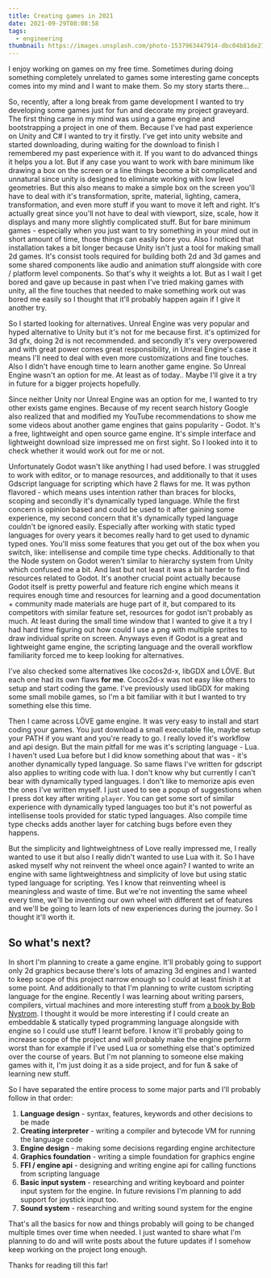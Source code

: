 ```yaml
---
title: Creating games in 2021
date: 2021-09-29T08:08:58
tags:
  - engineering
thumbnail: https://images.unsplash.com/photo-1537963447914-dbc04b81de27?crop=entropy&cs=tinysrgb&fit=max&fm=jpg&ixid=MnwxMTc3M3wwfDF8c2VhcmNofDl8fGdhbWV8ZW58MHx8fHwxNjMyODY3ODcz&ixlib=rb-1.2.1&q=80&w=2000
---
```


I enjoy working on games on my free time. Sometimes during doing something completely unrelated to games some interesting game concepts comes into my mind and I want to make them. So my story starts there...

So, recently, after a long break from game development I wanted to try developing some games just for fun and decorate my project graveyard. The first thing came in my mind was using a game engine and bootstrapping a project in one of them. Because I've had past experience on Unity and C# I wanted to try it firstly. I've get into unity website and started downloading, during waiting for the download to finish I remembered my past experience with it. If you want to do advanced things it helps you a lot. But if any case you want to work with bare minimum like drawing a box on the screen or a line things become a bit complicated and unnatural since unity is designed to eliminate working with low level geometries. But this also means to make a simple box on the screen you'll have to deal with it's transformation, sprite, material, lighting, camera, transformation, and even more stuff if you want to move it left and right. It's actually great since you'll not have to deal with viewport, size, scale, how it displays and many more slightly complicated stuff. But for bare minimum games - especially when you just want to try something in your mind out in short amount of time, those things can easily bore you. Also I noticed that installation takes a bit longer because Unity isn't just a tool for making small 2d games. It's consist tools required for building both 2d and 3d games and some shared components like audio and animation stuff alongside with core / platform level components. So that's why it weights a lot. But as I wait I get bored and gave up because in past when I've tried making games with unity, all the fine touches that needed to make something work out was bored me easily so I thought that it'll probably happen again if I give it another try.

So I started looking for alternatives. Unreal Engine was very popular and hyped alternative to Unity but it's not for me because first. it's optimized for 3d gfx, doing 2d is not recommended. and secondly it's very overpowered and with great power comes great responsibility, in Unreal Engine's case it means I'll need to deal with even more customizations and fine touches. Also I didn't have enough time to learn another game engine. So Unreal Engine wasn't an option for me. At least as of today.. Maybe I'll give it a try in future for a bigger projects hopefully.

Since neither Unity nor Unreal Engine was an option for me, I wanted to try other exists game engines. Because of my recent search history Google also realized that and modified my YouTube recommendations to show me some videos about another game engines that gains popularity - Godot. It's a free, lightweight and open source game engine. It's simple interface and lightweight download size impressed me on first sight. So I looked into it to check whether it would work out for me or not.

Unfortunately Godot wasn't like anything I had used before. I was struggled to work with editor, or to manage resources, and additionally to that it uses Gdscript language for scripting which have 2 flaws for me. It was python flavored - which means uses intention rather than braces for blocks, scoping and secondly it's dynamically typed language. While the first concern is opinion based and could be used to it after gaining some experience, my second concern that it's dynamically typed language couldn't be ignored easily. Especially after working with static typed languages for overy years it becomes really hard to get used to dynamic typed ones. You'll miss some features that you get out of the box when you switch, like: intellisense and compile time type checks. Additionally to that the Node system on Godot weren't similar to hierarchy system from Unity which confused me a bit. And last but not least it was a bit harder to find resources related to Godot. It's another crucial point actually because Godot itself is pretty powerful and feature rich engine which means it requires enough time and resources for learning and a good documentation + community made materials are huge part of it, but compared to its competitors with similar feature set, resources for godot isn't probably as much. At least during the small time window that I wanted to give it a try I had hard time figuring out how could I use a png with multiple sprites to draw individual sprite on screen. Anyways even if Godot is a great and lightweight game engine, the scripting language and the overall workflow familiarity forced me to keep looking for alternatives.

I've also checked some alternatives like cocos2d-x, libGDX and LÖVE. But each one had its own flaws **for me**. Cocos2d-x was not easy like others to setup and start coding the game. I've previously used libGDX for making some small mobile games, so I'm a bit familiar with it but I wanted to try something else this time.

Then I came across LÖVE game engine. It was very easy to install and start coding your games. You just download a small executable file, maybe setup your PATH if you want and you're ready to go. I really loved it's workflow and api design. But the main pitfall for me was it's scripting language - Lua. I haven't used Lua before but I did know something about that was - it's another dynamically typed language. So same flaws I've written for gdscript also applies to writing code with lua. I don't know why but currently I can't bear with dynamically typed languages. I don't like to memorize apis even the ones I've written myself. I just used to see a popup of suggestions when I press dot key after writing `player`. You can get some sort of similar experience with dynamically typed languages too but it's not powerful as intellisense tools provided for static typed languages. Also compile time type checks adds another layer for catching bugs before even they happens.

But the simplicity and lightweightness of Love really impressed me, I really wanted to use it but also I really didn't wanted to use Lua with it. So I have asked myself why not reinvent the wheel once again? I wanted to write an engine with same lightweightness and simplicity of love but using static typed language for scripting. Yes I know that reinventing wheel is meaningless and waste of time. But we're not inventing the same wheel every time, we'll be inventing our own wheel with different set of features and we'll be going to learn lots of new experiences during the journey. So I thought it'll worth it.

## So what's next?

In short I'm planning to create a game engine. It'll probably going to support only 2d graphics because there's lots of amazing 3d engines and I wanted to keep scope of this project narrow enough so I could at least finish it at some point. And additionally to that I'm planning to write custom scripting language for the engine. Recently I was learning about writing parsers, compilers, virtual machines and more interesting stuff from [a book by Bob Nystrom](http://craftinginterpreters.com/). I thought it would be more interesting if I could create an embeddable & statically typed programming language alongside with engine so I could use stuff I learnt before. I know it'll probably going to increase scope of the project and will probably make the engine perform worst than for example if I've used Lua or something else that's optimized over the course of years. But I'm not planning to someone else making games with it, I'm just doing it as a side project, and for fun & sake of learning new stuff.

So I have separated the entire process to some major parts and I'll probably follow in that order:

1. **Language design** - syntax, features, keywords and other decisions to be made
2. **Creating interpreter** - writing a compiler and bytecode VM for running the language code
3. **Engine design** - making some decisions regarding engine architecture
4. **Graphics foundation** - writing a simple foundation for graphics engine
5. **FFI / engine api** - designing and writing engine api for calling functions from scripting language
6. **Basic input system** - researching and writing keyboard and pointer input system for the engine. In future revisions I'm planning to add support for joystick input too.
7. **Sound system** - researching and writing sound system for the engine

That's all the basics for now and things probably will going to be changed multiple times over time when needed. I just wanted to share what I'm planning to do and will write posts about the future updates if I somehow keep working on the project long enough.

Thanks for reading till this far!